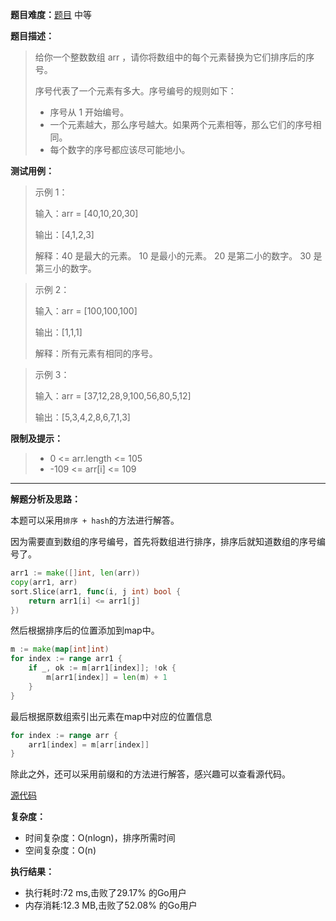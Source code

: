 **题目难度：**[题目](0) 中等

**题目描述：**

> 给你一个整数数组 arr ，请你将数组中的每个元素替换为它们排序后的序号。
>
> 序号代表了一个元素有多大。序号编号的规则如下：
>
> - 序号从 1 开始编号。
> - 一个元素越大，那么序号越大。如果两个元素相等，那么它们的序号相同。
> - 每个数字的序号都应该尽可能地小。

**测试用例：**

> 示例 1：
>
> 输入：arr = [40,10,20,30]
>
> 输出：[4,1,2,3]
>
> 解释：40 是最大的元素。 10 是最小的元素。 20 是第二小的数字。 30 是第三小的数字。

> 示例 2：
>
> 输入：arr = [100,100,100]
>
> 输出：[1,1,1]
>
> 解释：所有元素有相同的序号。

> 示例 3：
>
> 输入：arr = [37,12,28,9,100,56,80,5,12]
>
> 输出：[5,3,4,2,8,6,7,1,3]

**限制及提示：**
> - 0 <= arr.length <= 105
> - -109 <= arr[i] <= 109

---
**解题分析及思路：**

本题可以采用`排序 + hash`的方法进行解答。

因为需要直到数组的序号编号，首先将数组进行排序，排序后就知道数组的序号编号了。

```go
arr1 := make([]int, len(arr))
copy(arr1, arr)
sort.Slice(arr1, func(i, j int) bool {
    return arr1[i] <= arr1[j]
})
```

然后根据排序后的位置添加到map中。
```go
m := make(map[int]int)
for index := range arr1 {
    if _, ok := m[arr1[index]]; !ok {
        m[arr1[index]] = len(m) + 1
    }
}
```
最后根据原数组索引出元素在map中对应的位置信息
```go
for index := range arr {
    arr1[index] = m[arr[index]]
}
```



除此之外，还可以采用前缀和的方法进行解答，感兴趣可以查看源代码。


[源代码](https://github.com/lomtom/algorithm-go/blob/main/leetcode/1221数组序列号转换_test.go)

**复杂度：**

- 时间复杂度：O(nlogn)，排序所需时间
- 空间复杂度：O(n)

**执行结果：**
- 执行耗时:72 ms,击败了29.17% 的Go用户
- 内存消耗:12.3 MB,击败了52.08% 的Go用户